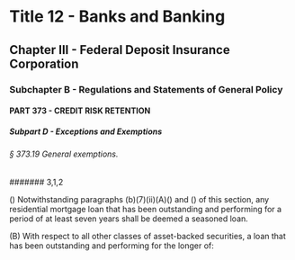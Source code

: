 
# Title 12 - Banks and Banking
## Chapter III - Federal Deposit Insurance Corporation
### Subchapter B - Regulations and Statements of General Policy
#### PART 373 - CREDIT RISK RETENTION
##### Subpart D - Exceptions and Exemptions
###### § 373.19 General exemptions.
####### 3,1,2

() Notwithstanding paragraphs (b)(7)(ii)(A)() and () of this section, any residential mortgage loan that has been outstanding and performing for a period of at least seven years shall be deemed a seasoned loan.

(B) With respect to all other classes of asset-backed securities, a loan that has been outstanding and performing for the longer of:
